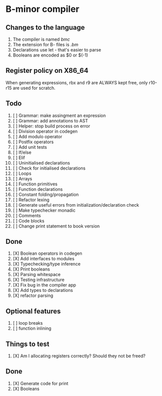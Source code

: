 # B-minor compiler

## Changes to the language
1. The compiler is named *bmc*
2. The extension for B- files is *.bm*
3. Declarations use let - that's easier to parse
4. Booleans are encoded as $0 or $(-1)

## Register policy on X86_64
When generating expressions, rbx and r9 are ALWAYS kept free,
only r10-r15 are used for scratch.

## Todo
1. [ ] Grammar: make assingment an expression
2. [ ] Grammar: add annotations to AST
3. [ ] Helper: stop build process on error
4. [ ] Division operator in codegen
5. [ ] Add modulo operator
6. [ ] Postfix operators
7. [ ] Add unit tests
8. [ ] If/else
9. [ ] Elif
10. [ ] Uninitialised declarations
11. [ ] Check for initialised declarations
12. [ ] Loops
13. [ ] Arrays
14. [ ] Function primitives
15. [ ] Function declarations
16. [ ] Constant folding/propagation
17. [ ] Refactor lexing
18. [ ] Generate useful errors from initialization/declaration check
19. [ ] Make typechecker monadic
20. [ ] Comments
21. [ ] Code blocks
22. [ ] Change print statement to book version

## Done
1. [X] Boolean operators in codegen
2. [X] Add interfaces to modules
3. [X] Typechecking/type inference
4. [X] Print booleans
5. [X] Parsing whitespace
6. [X] Testing infrastructure
7. [X] Fix bug in the compiler app
8. [X] Add types to declarations
9. [X] refactor parsing

## Optional features
1. [ ] loop breaks
2. [ ] function inlining

## Things to test
1. [X] Am I allocating registers correctly? Should they not be freed?

## Done
1. [X] Generate code for print
2. [X] Booleans
